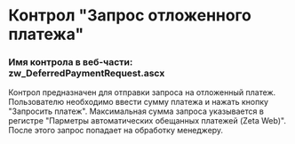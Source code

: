 ﻿---
description: 2.4.9.1
---
# Контрол "Запрос отложенного платежа"
### Имя контрола в веб-части: zw_DeferredPaymentRequest.ascx
Контрол предназначен для отправки запроса на отложенный платеж. 
Пользователю необходимо ввести сумму платежа и нажать кнопку "Запросить платеж". Максимальная сумма запроса указывается в регистре "Парметры автоматических обещанных платежей (Zeta Web)".
После этого запрос попадает на обработку менеджеру.

